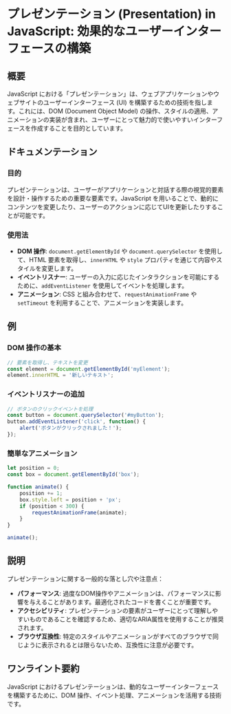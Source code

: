 <!--
Meta Description: # プレゼンテーション (Presentation) in JavaScript: 効果的なユーザーインターフェースの構築 ## 概要 JavaScript における「プレゼンテーション」は、ウェブアプリケーションやウェブサイトのユーザーインターフェース (UI) を構築するための技術を指します。こ...
Meta Keywords: javascript, document, dom, position, getelementbyid
-->

# プレゼンテーション (Presentation) in JavaScript: 効果的なユーザーインターフェースの構築

## 概要
JavaScript における「プレゼンテーション」は、ウェブアプリケーションやウェブサイトのユーザーインターフェース (UI) を構築するための技術を指します。これには、DOM (Document Object Model) の操作、スタイルの適用、アニメーションの実装が含まれ、ユーザーにとって魅力的で使いやすいインターフェースを作成することを目的としています。

## ドキュメンテーション
### 目的
プレゼンテーションは、ユーザーがアプリケーションと対話する際の視覚的要素を設計・操作するための重要な要素です。JavaScript を用いることで、動的にコンテンツを変更したり、ユーザーのアクションに応じてUIを更新したりすることが可能です。

### 使用法
- **DOM 操作**: `document.getElementById` や `document.querySelector` を使用して、HTML 要素を取得し、`innerHTML` や `style` プロパティを通じて内容やスタイルを変更します。
- **イベントリスナー**: ユーザーの入力に応じたインタラクションを可能にするために、`addEventListener` を使用してイベントを処理します。
- **アニメーション**: CSS と組み合わせて、`requestAnimationFrame` や `setTimeout` を利用することで、アニメーションを実装します。

## 例
### DOM 操作の基本
```javascript
// 要素を取得し、テキストを変更
const element = document.getElementById('myElement');
element.innerHTML = '新しいテキスト';
```

### イベントリスナーの追加
```javascript
// ボタンのクリックイベントを処理
const button = document.querySelector('#myButton');
button.addEventListener('click', function() {
    alert('ボタンがクリックされました！');
});
```

### 簡単なアニメーション
```javascript
let position = 0;
const box = document.getElementById('box');

function animate() {
    position += 1;
    box.style.left = position + 'px';
    if (position < 300) {
        requestAnimationFrame(animate);
    }
}

animate();
```

## 説明
プレゼンテーションに関する一般的な落とし穴や注意点：
- **パフォーマンス**: 過度なDOM操作やアニメーションは、パフォーマンスに影響を与えることがあります。最適化されたコードを書くことが重要です。
- **アクセシビリティ**: プレゼンテーションの要素がユーザーにとって理解しやすいものであることを確認するため、適切なARIA属性を使用することが推奨されます。
- **ブラウザ互換性**: 特定のスタイルやアニメーションがすべてのブラウザで同じように表示されるとは限らないため、互換性に注意が必要です。

## ワンライント要約
JavaScript におけるプレゼンテーションは、動的なユーザーインターフェースを構築するために、DOM 操作、イベント処理、アニメーションを活用する技術です。
